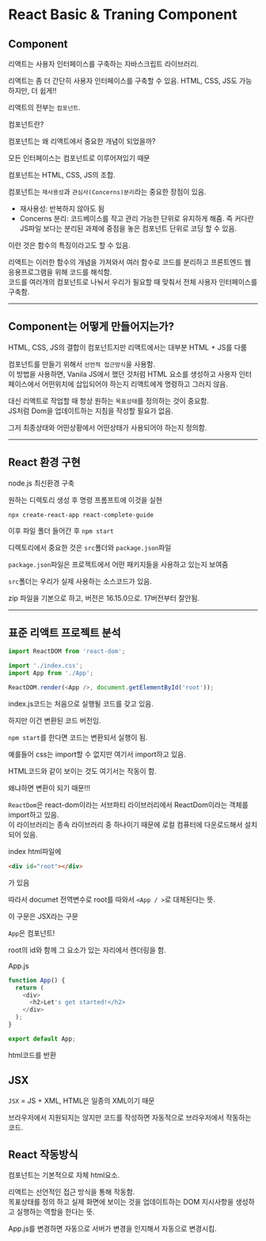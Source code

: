 # React Basic & Traning Component

## Component

리액트는 사용자 인터페이스를 구축하는 자바스크립트 라이브러리.

리액트는 좀 더 간단히 사용자 인터페이스를 구축할 수 있음. HTML, CSS, JS도 가능하지만, 더 쉽게!!

리액트의 전부는 `컴포넌트`.

컴포넌트란?

컴포넌트는 왜 리액트에서 중요한 개념이 되었을까?

모든 인터페이스는 컴포넌트로 이루어져있기 때문 

컴포넌트는 HTML, CSS, JS의 조합.

컴포넌트는 `재사용성`과 `관심사(Concerns)분리`라는 중요한 장점이 있음.

  - 재사용성: 반복하지 않아도 됨
  - Concerns 분리: 코드베이스를 작고 관리 가능한 단위로 유지하게 해줌. 즉 커다란 JS파일 보다는 분리된 과제에 중점을 놓은 컴포넌트 단위로 코딩 할 수 있음. 

이런 것은 함수의 특징이라고도 할 수 있음.

리액트는 이러한 함수의 개념을 가져와서 여러 함수로 코드를 분리하고 프론트엔드 웹 응용프로그램을 위해 코드를 해석함.   
코드를 여러개의 컴포넌트로 나눠서 우리가 필요할 때 맞춰서 전체 사용자 인터페이스를 구축함.

---

## Component는 어떻게 만들어지는가?

HTML, CSS, JS의 결합이 컴포넌트지만 리액트에서는 대부분 HTML + JS를 다룸

컴포넌트를 만들기 위해서 `선언적 접근방식`을 사용함.   
이 방법을 사용하면, Vanila JS에서 했던 것처럼 HTML 요소를 생성하고 사용자 인터페이스에서 어떤위치에 삽입되어야 하는지 리액트에게 명령하고 그러지 않음.

대신 리액트로 작업할 때 항상 원하는 `목표상태`를 정의하는 것이 중요함.    
JS처럼 Dom을 업데이트하는 지침을 작성할 필요가 없음. 

그저 최종상태와 어떤상황에서 어떤상태가 사용되어야 하는지 정의함.

---

## React 환경 구현

node.js 최신환경 구축

원하는 디렉토리 생성 후 명령 프롬프트에 이것을 실현

```
npx create-react-app react-complete-guide
```

이후 파일 폴더 들어간 후 `npm start`

디렉토리에서 중요한 것은 `src`폴더와 `package.json`파일

`package.json`파일은 프로젝트에서 어떤 패키지들을 사용하고 있는지 보여줌

`src`폴더는 우리가 실제 사용하는 소스코드가 있음.

zip 파일을 기본으로 하고, 버전은 16.15.0으로. 17버전부터 잘안됨.

---

## 표준 리액트 프로젝트 분석

```js
import ReactDOM from 'react-dom';

import './index.css';
import App from './App';

ReactDOM.render(<App />, document.getElementById('root'));

```

index.js코드는 처음으로 실행될 코드를 갖고 있음.

하지만 이건 변환된 코드 버전임. 

`npm start`를 한다면 코드는 변환되서 실행이 됨. 

예를들어 css는 import할 수 없지만 여기서 import하고 있음.

HTML코드와 같이 보이는 것도 여기서는 작동이 함.

왜냐하면 변환이 되기 때문!!! 

`ReactDom`은 react-dom이라는 서브파티 라이브러리에서 ReactDom이라는 객체를 import하고 있음.    
이 라이브러리는 종속 라이브러리 중 하나이기 때문에 로컬 컴퓨터에 다운로드해서 설치되어 있음. 

index html파일에 
```html
<div id="root"></div>
```
가 있음

따라서 documet 전역변수로 root를 따와서 `<App / >`로 대체된다는 뜻. 

이 구문은 JSX라는 구문

`App`은 컴포넌트!

root의 id와 함께 그 요소가 있는 자리에서 렌더링을 함.

App.js
```js
function App() {
  return (
    <div>
      <h2>Let's get started!</h2>
    </div>
  );
}

export default App;
```

html코드를 반환 


## JSX

`JSX` = JS + XML, HTML은 일종의 XML이기 때문

브라우저에서 지원되지는 않지만 코드를 작성하면 자동적으로 브라우저에서 작동하는 코드.

## React 작동방식

컴포넌트는 기본적으로 자체 html요소. 

리액트는 선언적인 접근 방식을 통해 작동함.    
목표상태를 정의 하고 실제 화면에 보이는 것을 업데이트하는 DOM 지시사항을 생성하고 실행하는 역할을 한다는 뜻.

App.js를 변경하면 자동으로 서버가 변경을 인지해서 자동으로 변경시킴.


